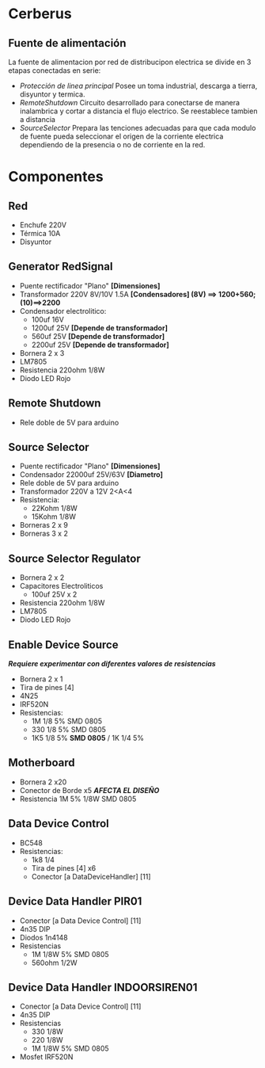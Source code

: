 # Cerberus

## Fuente de alimentación

La fuente de alimentacion por red de distribucipon electrica se divide en 3 etapas conectadas en serie:

- *Protección de linea principal* Posee un toma industrial, descarga a tierra, disyuntor y termica.
- *RemoteShutdown* Circuito desarrollado para conectarse de manera inalambrica y cortar a distancia el flujo electrico. Se reestablece tambien a distancia
- *SourceSelector* Prepara las tenciones adecuadas para que cada modulo de fuente pueda seleccionar el origen de la corriente electrica dependiendo de la presencia o no de corriente en la red.

# Componentes

## Red

- Enchufe 220V
- Térmica 10A
- Disyuntor

## Generator RedSignal

- Puente rectificador "Plano" **[Dimensiones]**
- Transformador 220V 8V/10V 1.5A **[Condensadores] (8V) ==> 1200+560; (10)==>2200**
- Condensador electrolitico:
    - 100uf 16V
    - 1200uf 25V **[Depende de transformador]**
    - 560uf 25V **[Depende de transformador]**
    - 2200uf 25V **[Depende de transformador]**
- Bornera 2 x 3
- LM7805
- Resistencia 220ohm 1/8W
- Diodo LED Rojo

## Remote Shutdown

- Rele doble de 5V para arduino

## Source Selector

- Puente rectificador "Plano" **[Dimensiones]**
- Condensador 22000uf 25V/63V **[Diametro]**
- Rele doble de 5V para arduino
- Transformador 220V a 12V 2<A<4
- Resistencia:
  - 22Kohm 1/8W
  - 15Kohm 1/8W
- Borneras 2 x 9
- Borneras 3 x 2

## Source Selector Regulator

- Bornera 2 x 2
- Capacitores Electroliticos
    - 100uf 25V x 2
- Resistencia 220ohm 1/8W
- LM7805
- Diodo LED Rojo

## Enable Device Source
***Requiere experimentar con diferentes valores de resistencias***

- Bornera 2 x 1
- Tira de pines [4]
- 4N25
- IRF520N
- Resistencias:
    - 1M 1/8 5% SMD 0805
    - 330 1/8 5% SMD 0805
    - 1K5 1/8 5% **SMD 0805** / 1K 1/4 5%

## Motherboard

- Bornera 2 x20
- Conector de Borde x5      ***AFECTA EL DISEÑO***
- Resistencia 1M 5% 1/8W SMD 0805

## Data Device Control

- BC548
- Resistencias:
    - 1k8 1/4
    - Tira de pines [4] x6
    - Conector [a DataDeviceHandler] [11]

## Device Data Handler PIR01

- Conector [a Data Device Control] [11]
- 4n35 DIP
- Diodos
    1n4148
- Resistencias
    - 1M 1/8W 5% SMD 0805
    - 560ohm 1/2W

## Device Data Handler INDOORSIREN01

- Conector [a Data Device Control] [11]
- 4n35 DIP
- Resistencias
    - 330 1/8W
    - 220 1/8W
    - 1M 1/8W 5% SMD 0805
- Mosfet IRF520N